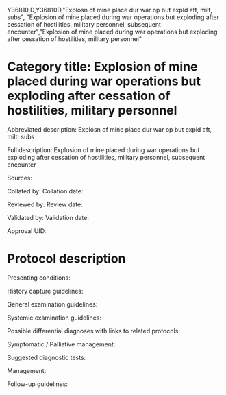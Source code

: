 Y36810,D,Y36810D,"Explosn of mine place dur war op but expld aft, milt, subs", "Explosion of mine placed during war operations but exploding after cessation of hostilities, military personnel, subsequent encounter","Explosion of mine placed during war operations but exploding after cessation of hostilities, military personnel"
# Category title: Explosion of mine placed during war operations but exploding after cessation of hostilities, military personnel

Abbreviated description: Explosn of mine place dur war op but expld aft, milt, subs

Full description: Explosion of mine placed during war operations but exploding after cessation of hostilities, military personnel, subsequent encounter

Sources:

Collated by:
Collation date:

Reviewed by:
Review date:

Validated by:
Validation date:

Approval UID:

# Protocol description

Presenting conditions:

History capture guidelines:

General examination guidelines:

Systemic examination guidelines:

Possible differential diagnoses with links to related protocols:

Symptomatic / Palliative management:

Suggested diagnostic tests:

Management:

Follow-up guidelines:
